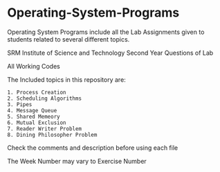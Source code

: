# Operating-System-Programs
Operating System Programs include all the Lab Assignments given to students related to several different topics.

SRM Institute of Science and Technology
Second Year Questions of Lab

All Working Codes

The Included topics in this repository are:

    1. Process Creation
    2. Scheduling Algorithms
    3. Pipes
    4. Message Queue
    5. Shared Memeory
    6. Mutual Exclusion
    7. Reader Writer Problem
    8. Dining Philosopher Problem

Check the comments and description before using each file

The Week Number may vary to Exercise Number
